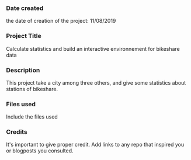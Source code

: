 ### Date created
the date of creation of the project: 11/08/2019

### Project Title
Calculate statistics and build an interactive environnement for bikeshare data

### Description
This project take a city among three others, and give some statistics about stations of bikeshare.

### Files used
Include the files used

### Credits
It's important to give proper credit. Add links to any repo that inspired you or blogposts you consulted.


